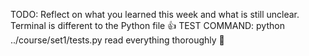 TODO: Reflect on what you learned this week and what is still unclear.
Terminal is different to the Python file 👍
TEST COMMAND: python ../course/set1/tests.py
read everything thoroughly 🙏